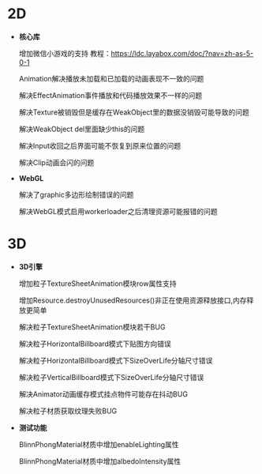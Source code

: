 # 2D

- **核心库**

  增加微信小游戏的支持  教程：https://ldc.layabox.com/doc/?nav=zh-as-5-0-1

  Animation解决播放未加载和已加载的动画表现不一致的问题

  解决EffectAnimation事件播放和代码播放效果不一样的问题

  解决Texture被销毁但是缓存在WeakObject里的数据没销毁可能导致的问题

  解决WeakObject del里面缺少this的问题

  解决Input收回之后界面可能不恢复到原来位置的问题

  解决Clip动画会闪的问题



- **WebGL**

  解决了graphic多边形绘制错误的问题

  解决WebGL模式启用workerloader之后清理资源可能报错的问题


# 3D

- **3D引擎**

  增加粒子TextureSheetAnimation模块row属性支持

  增加Resource.destroyUnusedResources()非正在使用资源释放接口,内存释放更简单

  解决粒子TextureSheetAnimation模块若干BUG

  解决粒子HorizontalBillboard模式下贴图方向错误

  解决粒子HorizontalBillboard模式下SizeOverLife分轴尺寸错误

  解决粒子VerticalBillboard模式下SizeOverLife分轴尺寸错误

  解决Animator动画缓存模式挂点物件可能存在抖动BUG

  解决粒子材质获取纹理失败BUG


- **测试功能**

  BlinnPhongMaterial材质中增加enableLighting属性

  BlinnPhongMaterial材质中增加albedoIntensity属性
